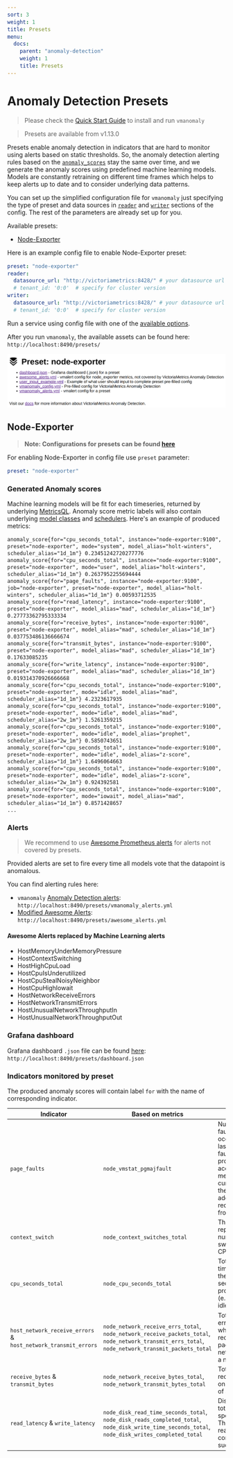 ```yaml
---
sort: 3
weight: 1
title: Presets
menu:
  docs:
    parent: "anomaly-detection"
    weight: 1
    title: Presets
---
```

# Anomaly Detection Presets
> Please check the [Quick Start Guide](/anomaly-detection/quickstart/) to install and run `vmanomaly`

> Presets are available from v1.13.0

Presets enable anomaly detection in indicators that are hard to monitor using alerts based on static thresholds.
So, the anomaly detection alerting rules based on the [`anomaly_scores`](https://docs.victoriametrics.com/anomaly-detection/faq/#what-is-anomaly-score) stay the same over time, and we generate the anomaly scores using predefined machine learning models.
Models are constantly retraining on different time frames which helps to keep alerts up to date and to consider underlying data patterns.

You can set up the simplified configuration file for `vmanomaly` just specifying the type of preset and data sources in [`reader`](https://docs.victoriametrics.com/anomaly-detection/components/reader/) and [`writer`](https://docs.victoriametrics.com/anomaly-detection/components/writer/) sections of the config.
The rest of the parameters are already set up for you.

Available presets:
- [Node-Exporter](#node-exporter)

Here is an example config file to enable Node-Exporter preset:

```yaml
preset: "node-exporter"
reader:
  datasource_url: "http://victoriametrics:8428/" # your datasource url
  # tenant_id: '0:0'  # specify for cluster version
writer:
  datasource_url: "http://victoriametrics:8428/" # your datasource url
  # tenant_id: '0:0'  # specify for cluster version
```
Run a service using config file with one of the [available options](/anomaly-detection/quickstart/#how-to-install-and-run-vmanomaly).

After you run `vmanomaly`, the available assets can be found here: `http://localhost:8490/presets/`

<img alt="preset-localhost" src="vmanomaly-preset-localhost.webp">

## Node-Exporter

> **Note: Configurations for presets can be found [here](https://github.com/VictoriaMetrics/VictoriaMetrics/tree/master/deployment/docker/vmanomaly/vmanomaly-node-exporter-preset/)**

For enabling Node-Exporter in config file use `preset` parameter:
```yaml
preset: "node-exporter"
```

### Generated Anomaly scores
Machine learning models will be fit for each timeseries, returned by underlying [MetricsQL](https://docs.victoriametrics.com/metricsql/).
Anomaly score metric labels will also contain underlying [model classes](/anomaly-detection/components/models/) and [schedulers](/anomaly-detection/components/scheduler/).
Here's an example of produced metrics:

```shell
anomaly_score{for="cpu_seconds_total", instance="node-exporter:9100", preset="node-exporter", mode="system", model_alias="holt-winters", scheduler_alias="1d_1m"} 0.23451242720277776
anomaly_score{for="cpu_seconds_total", instance="node-exporter:9100", preset="node-exporter", mode="user", model_alias="holt-winters", scheduler_alias="1d_1m"} 0.2637952255694444
anomaly_score{for="page_faults", instance="node-exporter:9100", job="node-exporter", preset="node-exporter", model_alias="holt-winters", scheduler_alias="1d_1m"} 0.00593712535
anomaly_score{for="read_latency", instance="node-exporter:9100", preset="node-exporter", model_alias="mad", scheduler_alias="1d_1m"} 0.27773362795333334
anomaly_score{for="receive_bytes", instance="node-exporter:9100", preset="node-exporter", model_alias="mad", scheduler_alias="1d_1m"} 0.037753486136666674
anomaly_score{for="transmit_bytes", instance="node-exporter:9100", preset="node-exporter", model_alias="mad", scheduler_alias="1d_1m"} 0.17633085235
anomaly_score{for="write_latency", instance="node-exporter:9100", preset="node-exporter", model_alias="mad", scheduler_alias="1d_1m"} 0.019314370926666668
anomaly_score{for="cpu_seconds_total", instance="node-exporter:9100", preset="node-exporter", mode="idle", model_alias="mad", scheduler_alias="1d_1m"} 4.2323617935
anomaly_score{for="cpu_seconds_total", instance="node-exporter:9100", preset="node-exporter", mode="idle", model_alias="mad", scheduler_alias="2w_1m"} 1.5261359215
anomaly_score{for="cpu_seconds_total", instance="node-exporter:9100", preset="node-exporter", mode="idle", model_alias="prophet", scheduler_alias="2w_1m"} 0.5850743651
anomaly_score{for="cpu_seconds_total", instance="node-exporter:9100", preset="node-exporter", mode="idle", model_alias="z-score", scheduler_alias="1d_1m"} 1.6496064663
anomaly_score{for="cpu_seconds_total", instance="node-exporter:9100", preset="node-exporter", mode="idle", model_alias="z-score", scheduler_alias="2w_1m"} 0.924392581
anomaly_score{for="cpu_seconds_total", instance="node-exporter:9100", preset="node-exporter", mode="iowait", model_alias="mad", scheduler_alias="1d_1m"} 0.8571428657
...
```

### Alerts
> We recommend to use [Awesome Prometheus alerts](https://github.com/samber/awesome-prometheus-alerts) for alerts not covered by presets.

Provided alerts are set to fire every time all models vote that the datapoint is anomalous.

You can find alerting rules here:
- `vmanomaly` [Anomaly Detection alerts](http://localhost:8490/presets/vmanomaly_alerts.yml): `http://localhost:8490/presets/vmanomaly_alerts.yml`
- [Modified Awesome Alerts](http://localhost:8490/presets/awesome_alerts.yml): `http://localhost:8490/presets/awesome_alerts.yml`

#### Awesome Alerts replaced by Machine Learning alerts
- HostMemoryUnderMemoryPressure
- HostContextSwitching
- HostHighCpuLoad
- HostCpuIsUnderutilized
- HostCpuStealNoisyNeighbor
- HostCpuHighIowait
- HostNetworkReceiveErrors
- HostNetworkTransmitErrors
- HostUnusualNetworkThroughputIn
- HostUnusualNetworkThroughputOut

### Grafana dashboard
Grafana dashboard `.json` file can be found [here](http://localhost:8490/presets/dashboard.json): `http://localhost:8490/presets/dashboard.json`

### Indicators monitored by preset

The produced anomaly scores will contain label `for` with the name of corresponding indicator.

<table>
    <thead>
        <tr>
            <th>Indicator</th>
            <th>Based on metrics</th>
            <th>Description</th>  
        </tr>
    </thead>
    <tbody>
        <tr>
            <td><code>page_faults</code></td>
            <td><code>node_vmstat_pgmajfault</code></td>
            <td>Number of major faults that have occurred since the last update. Major faults occur when a process tries to access a page in memory that is not currently mapped in the process's address space, and it requires loading data from the disk.</td>
        </tr>
        <tr>
            <td><code>context_switch</code></td>
            <td><code>node_context_switches_total</code></td>
            <td>This metric represents the total number of context switches across all CPUs.</td>
        </tr>
        <tr>
            <td><code>cpu_seconds_total</code></td>
            <td><code>node_cpu_seconds_total</code></td>
            <td>Total amount of CPU time consumed by the system in seconds by CPU processing mode (e.g., user, system, idle).</td>
        </tr>
        <tr>
            <td><code>host_network_receive_errors</code> & <code>host_network_transmit_errors</code></td>
            <td><code>node_network_receive_errs_total</code>, <code>node_network_receive_packets_total</code>, <code>node_network_transmit_errs_total</code>, <code>node_network_transmit_packets_total</code>
            <td>Total number of errors encountered while receiving/transmitting packets on the network interfaces of a node.</td>
        </tr>
        <tr>
            <td><code>receive_bytes</code> & <code>transmit_bytes</code></td>
            <td><code>node_network_receive_bytes_total</code>, <code>node_network_transmit_bytes_total</code></td>
            <td>Total number of bytes received/transmitted on network interfaces of a node.</td>
        </tr>
        <tr>
            <td><code>read_latency</code> & <code>write_latency</code></td>
            <td><code>node_disk_read_time_seconds_total</code>, <code>node_disk_reads_completed_total</code>, <code>node_disk_write_time_seconds_total</code>, <code>node_disk_writes_completed_total</code></td>
            <td>Disk latency. The total read/write time spent in seconds. / The total number of reads/writes completed successfully.</td>
        </tr>
    </tbody>
</table>

